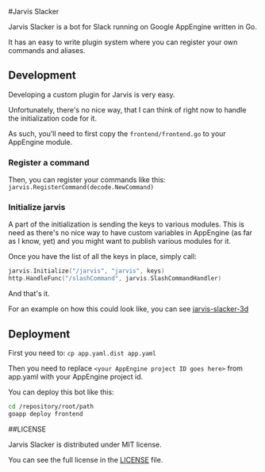 #Jarvis Slacker

Jarvis Slacker is a bot for Slack running on Google AppEngine written in Go.

It has an easy to write plugin system where you can register your own commands and aliases.

## Development

Developing a custom plugin for Jarvis is very easy.

Unfortunately, there's no nice way, that I can think of right now to handle the initialization code for it.

As such, you'll need to first copy the ``` frontend/frontend.go ``` to your AppEngine module.
 
### Register a command

Then, you can register your commands like this: ```jarvis.RegisterCommand(decode.NewCommand)```

### Initialize jarvis

A part of the initialization is sending the keys to various modules. This is need as there's no nice way
to have custom variables in AppEngine (as far as I know, yet) and you might want to publish various modules for it.

Once you have the list of all the keys in place, simply call: 

```go
jarvis.Initialize("/jarvis", "jarvis", keys)
http.HandleFunc("/slashCommand", jarvis.SlashCommandHandler)
```

And that's it.

For an example on how this could look like, you can see [jarvis-slacker-3d](https://github.com/dlsniper/jarvis-slacker-3d)

## Deployment

First you need to: ```cp app.yaml.dist app.yaml```

Then you need to replace ```<your AppEngine project ID goes here>``` from app.yaml with your AppEngine project id. 

You can deploy this bot like this:

```bash
cd /repository/root/path
goapp deploy frontend
```

##LICENSE

Jarvis Slacker is distributed under MIT license.

You can see the full license in the [LICENSE](LICENSE.md) file.
